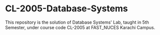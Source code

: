 # CL-2005-Database-Systems
This repository is the solution of Database Systems' Lab, taught in 5th Semester, under course code CL-2005 at FAST_NUCES Karachi Campus.
